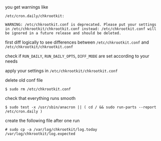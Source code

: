 you get warnings like
```
/etc/cron.daily/chkrootkit: 

WARNING: /etc/chkrootkit.conf is deprecated. Please put your settings in /etc/chkrootkit/chkrootkit.conf instead: /etc/chkrootkit.conf will be ignored in a future release and should be deleted. 
```

first diff logically to see differences between `/etc/chkrootkit.conf` and `/etc/chkrootkit/chkrootkit.conf`  

check if `RUN_DAILY`, `RUN_DAILY_OPTS`, `DIFF_MODE` are set according to your needs  

apply your settings in `/etc/chkrootkit/chkrootkit.conf`  

delete old conf file
```
$ sudo rm /etc/chkrootkit.conf 
```
check that everything runs smooth
```
$ sudo test -x /usr/sbin/anacron || ( cd / && sudo run-parts --report /etc/cron.daily )
```
create the following file after one run
```
# sudo cp -a /var/log/chkrootkit/log.today /var/log/chkrootkit/log.expected
```
